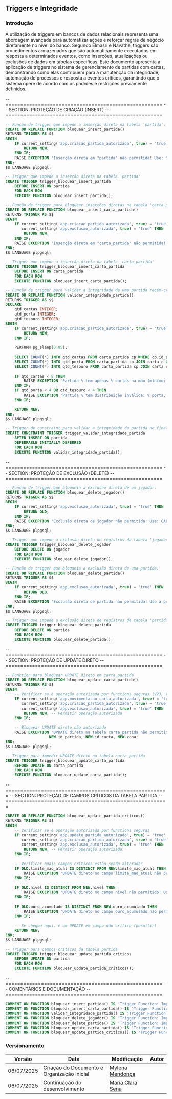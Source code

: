 ## Triggers e Integridade

### Introdução

A utilização de triggers em bancos de dados relacionais representa uma abordagem avançada para automatizar ações e reforçar regras de negócio diretamente no nível do banco. Segundo Elmasri e Navathe, triggers são procedimentos armazenados que são automaticamente executados em resposta a determinados eventos, como inserções, atualizações ou exclusões de dados em tabelas específicas. Este documento apresenta a aplicação de triggers no sistema de gerenciamento de partidas com cartas, demonstrando como elas contribuem para a manutenção da integridade, automação de processos e resposta a eventos críticos, garantindo que o sistema opere de acordo com os padrões e restrições previamente definidos.


-- =====================================================
-- SECTION: PROTEÇÃO DE CRIAÇÃO (INSERT)
-- =====================================================

```sql
-- Função de trigger que impede a inserção direta na tabela 'partida'.
CREATE OR REPLACE FUNCTION bloquear_insert_partida() 
RETURNS TRIGGER AS $$
BEGIN
    IF current_setting('app.criacao_partida_autorizada', true) = 'true' THEN
        RETURN NEW;
    END IF;
    RAISE EXCEPTION 'Inserção direta em "partida" não permitida! Use: SELECT * FROM iniciar_partida_segura(id_jogador)';
END;
$$ LANGUAGE plpgsql;

-- Trigger que impede a inserção direta na tabela 'partida'
CREATE TRIGGER trigger_bloquear_insert_partida
    BEFORE INSERT ON partida
    FOR EACH ROW
    EXECUTE FUNCTION bloquear_insert_partida();

-- Função de trigger para bloquear inserções diretas na tabela 'carta_partida'.
CREATE OR REPLACE FUNCTION bloquear_insert_carta_partida() 
RETURNS TRIGGER AS $$
BEGIN
    IF current_setting('app.criacao_partida_autorizada', true) = 'true' OR
       current_setting('app.exclusao_autorizada', true) = 'true' THEN
        RETURN NEW;
    END IF;
    RAISE EXCEPTION 'Inserção direta em "carta_partida" não permitida! Use functions seguras.';
END;
$$ LANGUAGE plpgsql;

-- Trigger que impede a inserção direta na tabela 'carta_partida'
CREATE TRIGGER trigger_bloquear_insert_carta_partida
    BEFORE INSERT ON carta_partida
    FOR EACH ROW
    EXECUTE FUNCTION bloquear_insert_carta_partida();

-- Função de trigger para validar a integridade de uma partida recém-criada.
CREATE OR REPLACE FUNCTION validar_integridade_partida() 
RETURNS TRIGGER AS $$
DECLARE
    qtd_cartas INTEGER;
    qtd_porta INTEGER;
    qtd_tesouro INTEGER;
BEGIN
    IF current_setting('app.criacao_partida_autorizada', true) = 'true' THEN
        RETURN NEW;
    END IF;
    
    PERFORM pg_sleep(0.05);
    
    SELECT COUNT(*) INTO qtd_cartas FROM carta_partida cp WHERE cp.id_partida = NEW.id_partida AND cp.zona = 'mao';
    SELECT COUNT(*) INTO qtd_porta FROM carta_partida cp JOIN carta c ON cp.id_carta = c.id_carta WHERE cp.id_partida = NEW.id_partida AND cp.zona = 'mao' AND c.tipo_carta = 'porta';
    SELECT COUNT(*) INTO qtd_tesouro FROM carta_partida cp JOIN carta c ON cp.id_carta = c.id_carta WHERE cp.id_partida = NEW.id_partida AND cp.zona = 'mao' AND c.tipo_carta = 'tesouro';
    
    IF qtd_cartas < 8 THEN
        RAISE EXCEPTION 'Partida % tem apenas % cartas na mão (mínimo: 8)!', NEW.id_partida, qtd_cartas;
    END IF;
    IF qtd_porta < 4 OR qtd_tesouro < 4 THEN
        RAISE EXCEPTION 'Partida % tem distribuição inválida: % porta, % tesouro (mínimo: 4 de cada)!', NEW.id_partida, qtd_porta, qtd_tesouro;
    END IF;
    
    RETURN NEW;
END;
$$ LANGUAGE plpgsql;

-- Trigger de constraint para validar a integridade da partida no final da transação.
CREATE CONSTRAINT TRIGGER trigger_validar_integridade_partida
    AFTER INSERT ON partida
    DEFERRABLE INITIALLY DEFERRED
    FOR EACH ROW
    EXECUTE FUNCTION validar_integridade_partida();
```

-- =====================================================
-- SECTION: PROTEÇÃO DE EXCLUSÃO (DELETE)
-- =====================================================
```sql
-- Função de trigger que bloqueia a exclusão direta de um jogador.
CREATE OR REPLACE FUNCTION bloquear_delete_jogador() 
RETURNS TRIGGER AS $$
BEGIN
    IF current_setting('app.exclusao_autorizada', true) = 'true' THEN
        RETURN OLD;
    END IF;
    RAISE EXCEPTION 'Exclusão direta de jogador não permitida! Use: CALL excluir_jogador_completo(%)', OLD.id_jogador;
END;
$$ LANGUAGE plpgsql;

-- Trigger que impede a exclusão direta de registros da tabela 'jogador'
CREATE TRIGGER trigger_bloquear_delete_jogador
    BEFORE DELETE ON jogador
    FOR EACH ROW
    EXECUTE FUNCTION bloquear_delete_jogador();

-- Função de trigger que bloqueia a exclusão direta de uma partida.
CREATE OR REPLACE FUNCTION bloquear_delete_partida() 
RETURNS TRIGGER AS $$
BEGIN
    IF current_setting('app.exclusao_autorizada', true) = 'true' THEN
        RETURN OLD;
    END IF;
    RAISE EXCEPTION 'Exclusão direta de partida não permitida! Use a procedure de exclusão apropriada.';
END;
$$ LANGUAGE plpgsql;

-- Trigger que impede a exclusão direta de registros da tabela 'partida'
CREATE TRIGGER trigger_bloquear_delete_partida
    BEFORE DELETE ON partida
    FOR EACH ROW
    EXECUTE FUNCTION bloquear_delete_partida();
```

-- =====================================================
-- SECTION: PROTEÇÃO DE UPDATE DIRETO
-- =====================================================
```sql
-- Function para bloquear UPDATE direto em carta_partida
CREATE OR REPLACE FUNCTION bloquear_update_carta_partida() 
RETURNS TRIGGER AS $$
BEGIN
    -- Verificar se é operação autorizada por functions seguras (V23, V24, V25)
    IF current_setting('app.movimentacao_carta_autorizada', true) = 'true' OR
       current_setting('app.criacao_partida_autorizada', true) = 'true' OR
       current_setting('app.exclusao_autorizada', true) = 'true' THEN
        RETURN NEW; -- Permitir operação autorizada
    END IF;
    
    -- Bloquear UPDATE direto não autorizado
    RAISE EXCEPTION 'UPDATE direto na tabela carta_partida não permitido! Use: SELECT * FROM mover_carta_segura(%, %, ''%'')', 
                   NEW.id_partida, NEW.id_carta, NEW.zona;
END;
$$ LANGUAGE plpgsql;

-- Trigger para impedir UPDATE direto na tabela carta_partida
CREATE TRIGGER trigger_bloquear_update_carta_partida
    BEFORE UPDATE ON carta_partida
    FOR EACH ROW
    EXECUTE FUNCTION bloquear_update_carta_partida();
```

-- =======================================================
-- SECTION: PROTEÇÃO DE CAMPOS CRÍTICOS DA TABELA PARTIDA
-- =======================================================
```sql
CREATE OR REPLACE FUNCTION bloquear_update_partida_criticos() 
RETURNS TRIGGER AS $$
BEGIN
    -- Verificar se é operação autorizada por functions seguras
    IF current_setting('app.update_partida_autorizado', true) = 'true' OR
       current_setting('app.criacao_partida_autorizada', true) = 'true' OR
       current_setting('app.exclusao_autorizada', true) = 'true' THEN
        RETURN NEW; -- Permitir operação autorizada
    END IF;
    
    -- Verificar quais campos críticos estão sendo alterados
    IF OLD.limite_mao_atual IS DISTINCT FROM NEW.limite_mao_atual THEN
        RAISE EXCEPTION 'UPDATE direto no campo limite_mao_atual não permitido! Use: SELECT * FROM atualizar_limite_mao_seguro(%, %)', NEW.id_partida, NEW.limite_mao_atual;
    END IF;
    
    IF OLD.nivel IS DISTINCT FROM NEW.nivel THEN
        RAISE EXCEPTION 'UPDATE direto no campo nivel não permitido! Use: SELECT * FROM aplicar_bonus_combate_seguro(%, %)', NEW.id_partida, (NEW.nivel - OLD.nivel);
    END IF;
    
    IF OLD.ouro_acumulado IS DISTINCT FROM NEW.ouro_acumulado THEN
        RAISE EXCEPTION 'UPDATE direto no campo ouro_acumulado não permitido! Use: SELECT * FROM processar_venda_segura(%, %)', NEW.id_partida, (NEW.ouro_acumulado - OLD.ouro_acumulado);
    END IF;
    
    -- Se chegou aqui, é um UPDATE em campo não crítico (permitir)
    RETURN NEW;
END;
$$ LANGUAGE plpgsql;

-- Trigger para campos críticos da tabela partida
CREATE TRIGGER trigger_bloquear_update_partida_criticos
    BEFORE UPDATE ON partida
    FOR EACH ROW
    EXECUTE FUNCTION bloquear_update_partida_criticos();
```

-- =====================================================
-- COMENTÁRIOS E DOCUMENTAÇÃO
-- =====================================================

```sql
COMMENT ON FUNCTION bloquear_insert_partida() IS 'Trigger Function: Impede inserção direta em "partida".';
COMMENT ON FUNCTION bloquear_insert_carta_partida() IS 'Trigger Function: Impede inserção direta em "carta_partida".';
COMMENT ON FUNCTION validar_integridade_partida() IS 'Trigger Function: Valida distribuição de cartas após criação da partida.';
COMMENT ON FUNCTION bloquear_delete_jogador() IS 'Trigger Function: Impede exclusão direta de "jogador".';
COMMENT ON FUNCTION bloquear_delete_partida() IS 'Trigger Function: Impede exclusão direta de "partida".';
COMMENT ON FUNCTION bloquear_update_carta_partida() IS 'Trigger Function: Impede UPDATE direto em "carta_partida"; exige uso de função segura como mover_carta_segura.';
COMMENT ON FUNCTION bloquear_update_partida_criticos() IS 'Trigger Function: Bloqueia alteração direta em campos críticos de "partida" (nível, ouro, limite de mão), recomendando o uso das funções seguras correspondentes.';


```

### Versionamento

| Versão | Data | Modificação | Autor |
| --- | --- | --- | --- |
| 06/07/2025 | Criação do Documento e Organização inicial| [Mylena Mendonça](https://github.com/MylenaTrindade) |
| 06/07/2025 | Continuação do desenvolvimento | [Maria Clara Sena](https://github.com/mclarasenaa) |